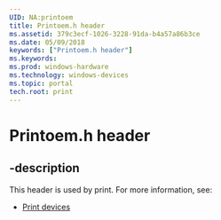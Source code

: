 ```yaml
---
UID: NA:printoem
title: Printoem.h header
ms.assetid: 379c3ecf-1026-3228-91da-b4a57a86b3ce
ms.date: 05/09/2018
keywords: ["Printoem.h header"]
ms.keywords: 
ms.prod: windows-hardware
ms.technology: windows-devices
ms.topic: portal
tech.root: print
---
```


# Printoem.h header


## -description


This header is used by print. For more information, see:

- [Print devices](../_print/index.md)

